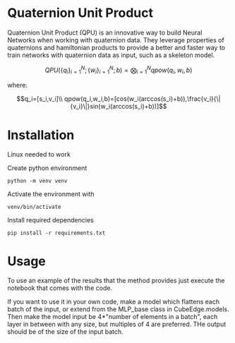 # Quaternion Unit Product
Quaternion Unit Product (QPU) is an innovative way to build Neural Networks when working with quaternion data.
They leverage properties of quaternions and hamiltonian products to provide a better and faster way to train networks with quaternion data as input, such as a skeleton model.

$$QPU(\{q_i\}^N_{i=1} ;\{w_i\}^N_{i=1};b) = \bigotimes^N_{i=1}qpow(q_i,w_i,b)$$

where:

$$q_i=[s_i,v_i]\\
qpow(q_i,w_i,b)=[cos(w_i(arccos(s_i)+b)),\frac{v_i}{\|{v_i}\|}sin(w_i(arccos(s_i)+b))]$$

# Installation
Linux needed to work

Create python environment

```python -m venv venv```

Activate the environment with

```venv/bin/activate```

Install required dependencies

```pip install -r requirements.txt```

# Usage
To use an example of the results that the method provides just execute the notebook that comes with the code.

If you want to use it in your own code, make a model which flattens each batch of the input, or extend from the MLP_base class in CubeEdge.models.
Then make the model input be 4*"number of elements in a batch", each layer in between with any size, but multiples of 4 are preferred.
THe output should be of the size of the input batch. 
